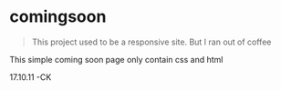 # comingsoon
> This project used to be a responsive site. But I ran out of coffee

This simple coming soon page only contain css and html

17.10.11 -CK
